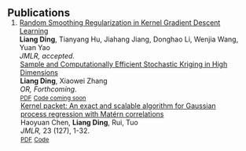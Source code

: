 <h2 id=" Selected publications" style="margin: 2px 0px -15px;">Publications</h2>

<div class="publications">
<ol class="bibliography">

<li>
<div class="pub-row">

<div class="col-sm-9" style="position: relative;padding-right: 15px;padding-left:1px;">
    <div class="title"><a href="https://arxiv.org/abs/2305.03531"> Random Smoothing Regularization in Kernel Gradient Descent Learning</a></div>
    <div class="author"><strong>Liang Ding</strong>, Tianyang Hu, Jiahang Jiang, Donghao Li, Wenjia Wang, Yuan Yao</div>
     <div class="periodical"><em>JMLR, accepted.</em></div>


  
<div class="col-sm-9" style="position: relative;padding-right: 15px;padding-left:1px;">
    <div class="title"><a href="https://pubsonline.informs.org/doi/10.1287/opre.2022.2367">Sample and Computationally Efficient Stochastic Kriging in High Dimensions</a></div>
    <div class="author"><strong>Liang Ding</strong>, Xiaowei Zhang</div>
    <div class="periodical"><em>OR, Forthcoming.</em></div>
    <div class="links">
      <a href="https://arxiv.org/abs/2010.06802" class="btn btn-sm z-depth-0" role="button" target="_blank" style="font-size:12px;">PDF</a>
      <a href="https://github.com/ldingaa" class="btn btn-sm z-depth-0" role="button" target="_blank" style="font-size:12px;">Code coming soon</a>
  </div>
  
<div class="col-sm-9" style="position: relative;padding-right: 15px;padding-left:1px;">
    <div class="title"><a href="https://www.jmlr.org/papers/volume23/21-1232/21-1232.pdf">Kernel packet: An exact and scalable algorithm for Gaussian process regression with Matérn correlations</a></div>
    <div class="author">Haoyuan Chen, <strong>Liang Ding</strong>, Rui, Tuo</div>
   <div class="periodical"> <em>JMLR, </em> 23 (127), 1-32.</div>
    <div class="links">
      <a href="https://www.jmlr.org/papers/volume23/21-1232/21-1232.pdf" class="btn btn-sm z-depth-0" role="button" target="_blank" style="font-size:12px;">PDF</a>
            <a href="https://github.com/ldingaa/Kernel-Packet" class="btn btn-sm z-depth-0" role="button" target="_blank" style="font-size:12px;">Code</a>

  </div>

  </div>
  </div>
   </div>
</div>
  </div>
</div>
</div>
</li>
  
<br>

</ol>
</div>
